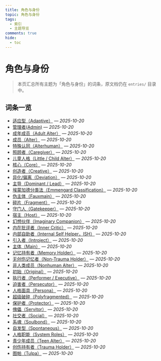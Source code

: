 ```yaml
---
title: 角色与身份
topic: 角色与身份
tags:
  - 索引
  - 主题导览
comments: true
hide:
  - toc
---
```


# 角色与身份

> 本页汇总所有主题为「角色与身份」的词条，原文档仍在 `entries/` 目录中。

## 词条一览

- [适应型（Adaptive）](Adaptive.md) — *2025-10-20*
- [管理者(Admin)](Admin.md) — *2025-10-20*
- [成年成员（Adult Alter）](Adult-Alter.md) — *2025-10-20*
- [成员（Alter）](Alter.md) — *2025-10-20*
- [特殊认同（Alterhuman）](Alterhuman.md) — *2025-10-20*
- [照顾者（Caregiver）](Caregiver.md) — *2025-10-20*
- [儿童人格（Little / Child Alter）](Child-Alter.md) — *2025-10-20*
- [核心（Core）](Core.md) — *2025-10-20*
- [创造者（Creative）](Creative.md) — *2025-10-20*
- [异化/偏离（Deviation）](Deviation.md) — *2025-10-20*
- [主导（Dominant / Lead）](Dominant-Lead.md) — *2025-10-20*
- [埃蒙加德分类法（Emmengard Classification）](Emmengard-Classification.md) — *2025-10-20*
- [伪主体（Fauxmain）](Fauxmain.md) — *2025-10-20*
- [碎片（Fragment）](Fragment.md) — *2025-10-20*
- [守门人（Gatekeeper）](Gatekeeper.md) — *2025-10-20*
- [宿主（Host）](Host.md) — *2025-10-20*
- [幻想伙伴（Imaginary Companion）](Imaginary-Companion.md) — *2025-10-20*
- [内在批评者（Inner Critic）](Inner-Critic.md) — *2025-10-20*
- [内部自助者（Internal Self Helper，ISH）](Internal-Self-Helper-ISH.md) — *2025-10-20*
- [引入者（Introject）](Introject.md) — *2025-10-20*
- [主体（Main）](Main.md) — *2025-10-20*
- [记忆持有者（Memory Holder）](Memory-Holder.md) — *2025-10-20*
- [无创伤记忆者（Non-Trauma Holder）](Non-Trauma-Holder.md) — *2025-10-20*
- [非人类成员（Nonhuman Alter）](Nonhuman-Alter.md) — *2025-10-20*
- [初始（Original）](Original.md) — *2025-10-20*
- [执行者（Performer / Executive）](Performer-Executive.md) — *2025-10-20*
- [迫害者（Persecutor）](Persecutor.md) — *2025-10-20*
- [人格面具（Persona）](Persona.md) — *2025-10-20*
- [超级破碎（Polyfragmented）](Polyfragmented.md) — *2025-10-20*
- [保护者（Protector）](Protector.md) — *2025-10-20*
- [傀儡（Servitor）](Servitor.md) — *2025-10-20*
- [社交者（Social）](Social.md) — *2025-10-20*
- [系魂（Soulbond）](Soulbond.md) — *2025-10-20*
- [自发型（Spontaneous）](Spontaneous.md) — *2025-10-20*
- [人格职能（System Roles）](System-Roles.md) — *2025-10-20*
- [青少年成员（Teen Alter）](Teen-Alter.md) — *2025-10-20*
- [创伤持有者（Trauma Holder）](Trauma-Holder.md) — *2025-10-20*
- [图帕（Tulpa）](Tulpa.md) — *2025-10-20*
